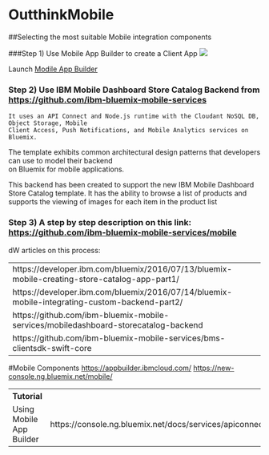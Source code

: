 # OutthinkMobile
##Selecting the most suitable Mobile integration components

###Step 1) Use Mobile App Builder to create a Client App 
<img src="https://developer.ibm.com/bluemix/wp-content/uploads/sites/20/2016/04/1-2.png">

Launch <a href="https://new-console.ng.bluemix.net/mobile/"> Modile App Builder</a>

### Step 2) Use IBM Mobile Dashboard Store Catalog Backend from https://github.com/ibm-bluemix-mobile-services
    It uses an API Connect and Node.js runtime with the Cloudant NoSQL DB, Object Storage, Mobile 
    Client Access, Push Notifications, and Mobile Analytics services on Bluemix. 

   The template exhibits common architectural design patterns that developers can use to model their backend    
   on Bluemix for mobile applications. 
 
   This backend has been created to support the new IBM Mobile Dashboard Store Catalog template. It has 
   the ability to browse a list of products and supports the viewing of images for each item in the product list

### Step 3) A step by step description on this link: https://github.com/ibm-bluemix-mobile-services/mobile


dW articles on this process:
<table>
<tr><td>https://developer.ibm.com/bluemix/2016/07/13/bluemix-mobile-creating-store-catalog-app-part1/<td>
<tr><td>https://developer.ibm.com/bluemix/2016/07/14/bluemix-mobile-integrating-custom-backend-part2/<td>
<tr><td>https://github.com/ibm-bluemix-mobile-services/mobiledashboard-storecatalog-backend<td>
<tr><td>https://github.com/ibm-bluemix-mobile-services/bms-clientsdk-swift-core<td>
</table>

#Mobile Components
https://appbuilder.ibmcloud.com/
https://new-console.ng.bluemix.net/mobile/

<table>
<tr><th>Tutorial</th>
<tr><td> Using Mobile App Builder<td> https://console.ng.bluemix.net/docs/services/apiconnect/apic_tutorial.html#apic_tutorial</td>
</table>

</table>


